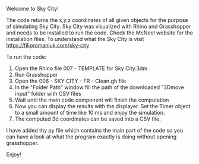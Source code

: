 Welcome to Sky City!

The code returns the x,y,z coordinates of all given objects for the purpose of simulating Sky City.
Sky City was visualized with Rhino and Grasshopper and needs to be installed to run the code. Check the McNeel website for the installation files.
To understand what the Sky City is visit https://filipromaniuk.com/sky-city

To run the code:
1. Open the Rhino file 007 - TEMPLATE for Sky City.3dm
2. Run Grasshopper
3. Open the 006 - SKY CITY - FR - Clean.gh file
4. In the "Folder Path"  window fill the path of the downloaded "3Dmove input" folder with CSV files
5. Wait until the main code component will finish the computation
6. Now you can display the results with the displayer. Set the Timer object to a small amount of time like 10 ms and enjoy the simulation.
7. The computed 3d coordinates can be saved into a CSV file.

I have added thy py file which contains the main part of the code so you can have a look at what the program exactly is doing without opening grasshopper.

Enjoy!
